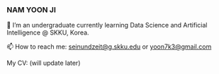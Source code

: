 ### NAM YOON JI 

🌱 I’m an undergraduate currently learning Data Science and Artificial Intelligence @ SKKU, Korea. 


📫 How to reach me: seinundzeit@g.skku.edu  or yoon7k3@gmail.com

My CV: (will update later) 


<!--
**NamYoonJi/NamYoonJi** is a ✨ _special_ ✨ repository because its `README.md` (this file) appears on your GitHub profile.

Here are some ideas to get you started:

- 🔭 I’m currently working on ...
- 🌱 I’m currently learning ...
- 👯 I’m looking to collaborate on ...
- 🤔 I’m looking for help with ...
- 💬 Ask me about ...
- 📫 How to reach me: ...
- 😄 Pronouns: ...
- ⚡ Fun fact: ...
-->
